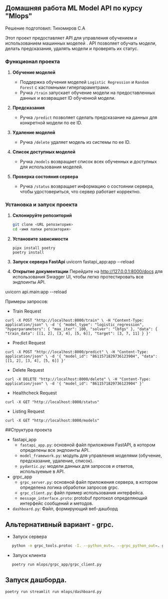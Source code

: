 ## Домашняя работа ML Model API по курсу "Mlops"

Решение подготовил: Тихомиров С.А

Этот проект предоставляет API для управления обучением и использованием машинных моделей . API позволяет обучать модели, делать предсказания, удалять модели и проверять их статус.

### Функционал проекта

1. **Обучение моделей**
   - Поддержка обучения моделей `Logistic Regression` и `Random Forest` с кастомными гиперпараметрами.
   - Ручка `/train` запускает обучение модели на предоставленных данных и возвращает ID обученной модели.

2. **Предсказания**
   - Ручка `/predict` позволяет сделать предсказание на данных для конкретной модели по ее ID.

3. **Удаление моделей**
   - Ручка `/delete` удаляет модель из системы по ее ID.

4. **Список доступных моделей**
   - Ручка `/models` возвращает список всех обученных и доступных для использования моделей.

5. **Проверка состояния сервера**
   - Ручка `/status` возвращает информацию о состоянии сервера, чтобы удостовериться, что сервер работает корректно.


### Установка и запуск проекта

1. **Склонируйте репозиторий**
   ```bash
   git clone <URL репозитория>
   cd <имя папки репозитория>
   
2. **Установите зависимости**
   ```
   pipx install poetry
   poetry install
   
3. **Запуск сервера FastApi**
uvicorn fastapi_app:app --reload

4. **Открытие документации**
Перейдите на http://127.0.0.1:8000/docs для использования Swagger UI, чтобы легко протестировать все эндпоинты API.

uvicorn api.main:app --reload

Примеры запросов: 
- Train Request

`curl -X POST "http://localhost:8000/train" \
    -H "Content-Type: application/json" \
    -d '{
          "model_type": "logistic_regression",
          "hyperparameters": {
              "max_iter": 100,
              "solver": "lbfgs"
          },
          "data": {
              "train_data": [[1, 2], [3, 4], [5, 6]],
              "target": [3, 7, 11]
          }
        }'`

- Predict Request

`curl -X POST "http://localhost:8000/predict" \
    -H "Content-Type: application/json" \
    -d '{
          "model_id": "8611571829736123904",
          "data": [[1, 2], [3, 4], [5, 6]]
        }'`

- Delete Request

`curl -X DELETE "http://localhost:8000/delete" \
    -H "Content-Type: application/json" \
    -d '{
          "model_id": "8611571829736123904"
        }'`

- Healthcheck Request

`curl -X GET "http://localhost:8000/status"`

- Listing Request

`curl -X GET "http://localhost:8000/models"`


##Структура проекта
- fastapi_app
   - `fastapi_app.py`: основной файл приложения FastAPI, в котором определены все эндпоинты API.
   - `model_framework.py`: модуль для управления моделями (обучение, предсказание, удаление, список).
   - `pydantic.py`: модели данных для запросов и ответов, используемые в API.
- grpc_app
   - `grpc_server.py`: основной файл приложения сервера, в котором определена логика обработки запросов grpc.
   - `grpc_client.py`: файл пример использования интерфейса.
   - `message_interface.proto`: protobuf протокол определяющий интерфейс сообщений и методов.
- `dashboard.py`: Файл, формирующий веб-дашборд

## Альтернативный вариант - grpc.
- Запуск сервера
```bash
   python -m grpc_tools.protoc -I. --python_out=. --grpc_python_out=. grpc_app/message_interface.proto
```
- Запуск клиента
```bash
   poetry run mlops/grpc_app/grpc_client.py
```


## Запуск дашборда.
```bash
poetry run streamlit run mlops/dashboard.py
```
